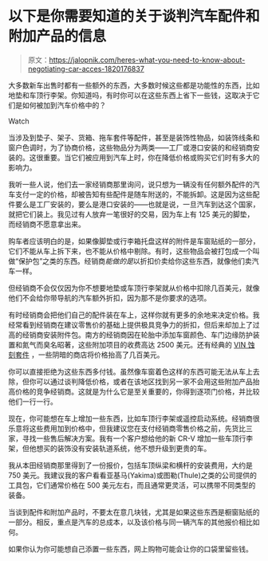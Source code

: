 # 以下是你需要知道的关于谈判汽车配件和附加产品的信息

> 原文：<https://jalopnik.com/heres-what-you-need-to-know-about-negotiating-car-acces-1820176837>

大多数新车出售时都有一些额外的东西，大多数时候这些都是功能性的东西，比如地垫和车顶行李架。你知道吗，有时你可以在这些东西上省下一些钱，这取决于它们是如何被加到汽车价格中的？

Watch

当涉及到垫子、架子、货箱、拖车套件等配件，甚至是装饰性物品，如装饰线条和窗户色调时，为了协商价格，这些物品分为两类——工厂或港口安装的和经销商安装的。这很重要。当它们被应用到汽车上时，你在降低价格或购买它们时有多大的影响力。

我听一些人说，他们去一家经销商那里询问，说只想为一辆没有任何额外配件的汽车支付一定的价格，却被告知有些配件是随车附送的，不能拆卸。这是因为这些配件要么是工厂安装的，要么是港口安装的——也就是说，一旦汽车到达这个国家，就把它们装上。我见过有人放弃一笔很好的交易，因为车上有 125 美元的脚垫，而经销商不愿意拿出来。

购车者应该明白的是，如果像脚垫或行李箱托盘这样的附件是车窗贴纸的一部分，它们不能从车上拆下来，也不能从价格中剔除。有时，这些物品会被打包成一个叫做“保护包”之类的东西。经销商*能做的是*以折扣价卖给你这些东西，就像他们卖汽车一样。

但经销商不会仅仅因为你不想要地垫或车顶行李架就从价格中扣除几百美元，就像他们不会给你带导航的汽车额外折扣，因为那不是你要求的选项。

有时经销商会把他们自己的配件装在车上，这样你就有更多的余地来决定价格。我经常看到经销商在建议零售价的基础上提供极具竞争力的折扣，但后来却加上了过高的经销商安装附件包。南方的经销商因在轮胎中添加车窗颜色、车门边缘防护装置和氮气而臭名昭著，这些附加项目的收费高达 2500 美元。还有经典的 [VIN 蚀刻套件](https://jalopnik.com/dealership-to-pay-1-6-million-for-bullshit-theft-prot-1681393244) ，一些阴暗的商店将价格抬高了几百美元。

你可以直接拒绝为这些东西多付钱。虽然像车窗着色这样的东西可能无法从车上去除，但你可以通过谈判降低价格，或者在该地区找到另一家不会用这些附加产品抬高价格的竞争经销商。这就是为什么它是至关重要的，你得到逐项门价格，并比较他们一行一行。

现在，你可能想在车上增加一些东西，比如车顶行李架或遥控启动系统。经销商很乐意将这些费用加到价格中，但我建议您在支付经销商零售价格之前，先货比三家，寻找一些售后解决方案。我有一个客户想给他的新 CR-V 增加一些车顶行李架，但他想买的装饰没有安装轨道系统，他不想升级到更贵的车。

我从本田经销商那里得到了一份报价，包括车顶纵梁和横杆的安装费用，大约是 750 美元。我建议我的客户看看亚基马(Yakima)或图勒(Thule)之类的公司提供的工具包，它们通常价格在 500 美元左右，而且通常更灵活，可以携带不同类型的装备。

当谈到配件和附加产品时，不要太在意几块钱，尤其是如果这些东西是橱窗贴纸的一部分。相反，重点是汽车的总成本，以及该价格与同一辆汽车的其他报价相比如何。

如果你认为你可能想自己添置一些东西，网上购物可能会让你的口袋里留些钱。